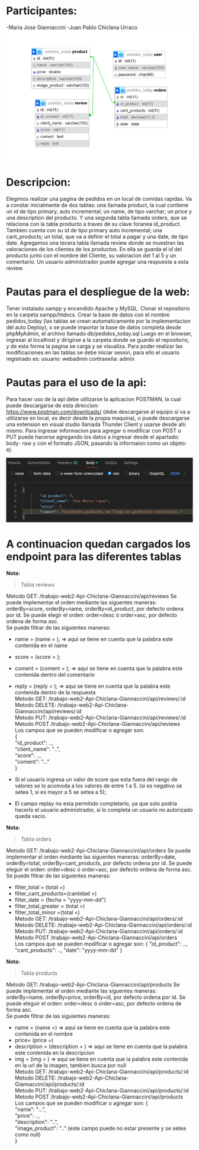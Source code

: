 # **Participantes:**
-Maria Jose Giannaccini
-Juan Pablo Chiclana Urraco
![DIAGRAMA](imagen_tablas.png)  

# Descripcion:
Elegimos realizar una pagina de pedidos en un local de comidas rapidas. Va a constar inicialmente de dos tablas: una llamada product, la cual contiene un id de tipo primary, auto incremental; un name, de tipo varchar; un price y una description del producto.
Y una segunda tabla llamada orders, que se relaciona con la tabla producto a traves de su clave foranea id_product. Tambien cuenta con su id de tipo primary auto incremental; una cant_products; un total, que va a definir el total a pagar y una date, de tipo date. 
Agregamos una tecera tabla llamada review donde se muestran las valoraciones de los clientes de los productos. En ella se guarda el id del producto junto con el nombre del Cliente, su valoracion del 1 al 5 y un comentario. Un usuario administrador puede agregar una respuesta a esta review.  

# Pautas para el despliegue de la web:
Tener instalado xampp y encendido Apache y MySQL.
Clonar el repositorio en la carpeta xampp/htdocs.
Crear la base de datos con el nombre pedidos_today (las tablas se crean automaticamente por la implementacion del auto Deploy), o se puede importar la base de datos completa desde phpMyAdmin, el archivo llamado db/pedidos_today.sql
Luego en el browser, ingresar al localhost y dirigirse a la carpeta donde se guardo el repositorio, y de esta forma la pagina se carga y se visualiza.
Para poder realizar las modificaciones en las tablas se debe iniciar sesion, para ello el usuario registrado es: usuario: webadmin contraseña: admin  
  
# Pautas para el uso de la api: 
Para hacer uso de la api debe utilizarse la aplicacion POSTMAN, la cual puede descargarse de esta direccion: https://www.postman.com/downloads/ (debe descargarse al equipo si va a utilizarse en local, es decir desde la propia maquina),
o puede descargarse una extension en visual studio llamada Thunder Client y usarse desde ahi mismo.
Para ingresar informacion para agregar o modificar con POST o PUT puede hacerse agregando los datos a ingresar desde el apartado: body- raw y con el formato JSON, pasando la informaion como un objeto:  ej:

![alt text](image-1.png)  

# A continuacion quedan cargados los endpoint para las diferentes tablas
**Nota:** 
>Tabla reviews  
  
Metodo GET: /trabajo-web2-Api-Chiclana-Giannaccini/api/reviews 
Se puede implementar el orden mediante las siguentes maneras: orderBy=score, orderBy=name, orderBy=id_product, por defecto ordena por id.
Se puede elegir el orden: order=desc ó order=asc, por defecto ordena de forma asc.  
Se puede filtrar de las siguientes maneras:   
- name = (name = ); => aqui se tiene en cuenta que la palabra este contenida en el name  
- score = (score = );  
- coment = (coment = ); => aqui se tiene en cuenta que la palabra este contenida dentro del comentario  
- reply = (reply = ); => aqui se tiene en cuenta que la palabra este contenida dentro de la respuesta    
Metodo GET: /trabajo-web2-Api-Chiclana-Giannaccini/api/reviews/:id  
Metodo DELETE: /trabajo-web2-Api-Chiclana-Giannaccini/api/reviews/:id  
Metodo PUT: /trabajo-web2-Api-Chiclana-Giannaccini/api/reviews/:id  
Metodo POST /trabajo-web2-Api-Chiclana-Giannaccini/api/reviews   
Los campos que se pueden modificar o agregar son:  
 {  
   "id_product": ..,  
    "client_name": "..",  
    "score": ..,   
    "coment": "..."  
}  

- Si el usuario ingresa un valor de score que esta fuera del rango de valores se lo acomoda a los valores de entre 1 a 5. (si es negativo se setea 1, si es mayor a 5 se setea a 5);
- El campo replay no esta permitido completarlo, ya que solo podria hacerlo el usuario administrador, si lo completa un usuario no autorizado queda vacio.
  
**Nota:** 
>Tabla orders  
  
Metodo GET: /trabajo-web2-Api-Chiclana-Giannaccini/api/orders
Se puede implementar el orden mediante las siguentes maneras: orderBy=date, orderBy=total, orderBy=cant_products, por defecto ordena por id.
Se puede eleguir el orden: order=desc ó order=asc, por defecto ordena de forma asc.  
Se puede filtrar de las siguientes maneras: 
- filter_total = (total =)
- filter_cant_products=(cantidad =)
- filter_date = (fecha = "yyyy-mm-dd")
- filter_total_greater = (total >) 
- filter_total_minor =(total <)  
Metodo GET: /trabajo-web2-Api-Chiclana-Giannaccini/api/orders/:id
Metodo DELETE: /trabajo-web2-Api-Chiclana-Giannaccini/api/orders/:id
Metodo PUT: /trabajo-web2-Api-Chiclana-Giannaccini/api/orders/:id
Metodo POST /trabajo-web2-Api-Chiclana-Giannaccini/api/orders  
Los campos que se pueden modificar o agregar son:
 {
    "id_product": ..,
    "cant_products": ..,
    "date": "yyyy-mm-dd"
}
  
**Nota:** 
>Tabla products  
  
Metodo GET: /trabajo-web2-Api-Chiclana-Giannaccini/api/products
Se puede implementar el orden mediante las siguentes maneras: orderBy=name, orderBy=price, orderBy=id, por defecto ordena por id.
Se puede eleguir el orden: order=desc ó order=asc, por defecto ordena de forma asc.  
Se puede filtrar de las siguientes maneras:   
- name = (name =)   =>  aqui se tiene en cuenta que la palabra este contenida en el nombre  
- price= (price =)  
- description = (description = ) => aqui se tiene en cuenta que la palabra este contenida en la descripcion  
- img = (img = )  => aqui se tiene en cuenta que la palabra este contenida en la url de la imagen, tambien busca por null    
Metodo GET: /trabajo-web2-Api-Chiclana-Giannaccini/api/products/:id  
Metodo DELETE: /trabajo-web2-Api-Chiclana-Giannaccini/api/products/:id  
Metodo PUT: /trabajo-web2-Api-Chiclana-Giannaccini/api/products/:id  
Metodo POST /trabajo-web2-Api-Chiclana-Giannaccini/api/products  
Los campos que se pueden modificar o agregar son: 
 {  
        "name": "...",  
        "price": ..,  
        "description": "..",  
        "image_product": ".."   (este campo puede no estar presente y se setea como null)  
}  



